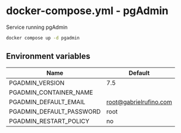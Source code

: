 # docker-compose.yml - pgAdmin

Service running pgAdmin

```bash
docker compose up -d pgadmin
```

## Environment variables

| **Name**                 | **Default**            |
| ------------------------ | ---------------------- |
| PGADMIN_VERSION          | 7.5                    |
| PGADMIN_CONTAINER_NAME   |                        |
| PGADMIN_DEFAULT_EMAIL    | root@gabrielrufino.com |
| PGADMIN_DEFAULT_PASSWORD | root                   |
| PGADMIN_RESTART_POLICY   | no                     |
